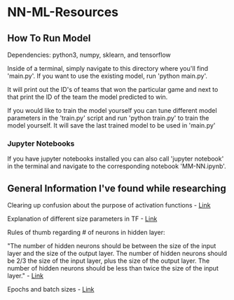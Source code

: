 # NN-ML-Resources

## How To Run Model

Dependencies: python3, numpy, sklearn, and tensorflow

Inside of a terminal, simply navigate to this directory where you'll find 'main.py'. If you want to use the existing model, run 'python main.py'. 

It will print out the ID's of teams that won the particular game and next to that print the ID of the team the model predicted to win. 

If you would like to train the model yourself you can tune different model parameters in the 'train.py' script and run 'python train.py' to train the model yourself. It will save the last trained model to be used in 'main.py'

### Jupyter Notebooks

If you have jupyter notebooks installed you can also call 'jupyter notebook' in the terminal and navigate to the corresponding notebook 'MM-NN.ipynb'.

## General Information I've found while researching

Clearing up confusion about the purpose of activation functions - [Link](https://medium.com/the-theory-of-everything/understanding-activation-functions-in-neural-networks-9491262884e0)

Explanation of different size parameters in TF - [Link](https://stackoverflow.com/questions/44747343/keras-input-explanation-input-shape-units-batch-size-dim-etc)

Rules of thumb regarding # of neurons in hidden layer:

"The number of hidden neurons should be between the size of the input layer and the size of the output layer.
The number of hidden neurons should be 2/3 the size of the input layer, plus the size of the output layer.
The number of hidden neurons should be less than twice the size of the input layer." - [Link](https://stats.stackexchange.com/questions/181/how-to-choose-the-number-of-hidden-layers-and-nodes-in-a-feedforward-neural-netw)

Epochs and batch sizes - [Link](https://towardsdatascience.com/epoch-vs-iterations-vs-batch-size-4dfb9c7ce9c9#:~:text=the%20data%20given.-,Epochs,it%20in%20several%20smaller%20batches.)

